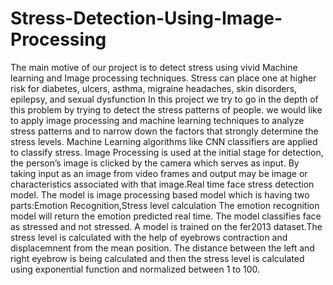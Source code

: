 # Stress-Detection-Using-Image-Processing
The main motive of our project is to detect stress using vivid Machine learning and Image processing techniques. Stress can place one at higher risk for diabetes, ulcers, asthma, migraine headaches, skin disorders, epilepsy, and sexual dysfunction In this project we try to go in the depth of this problem by trying to detect the stress patterns of people. we would like to apply image processing and machine learning techniques to analyze stress patterns and to narrow down the factors that strongly determine the stress levels. Machine Learning algorithms like CNN classifiers are applied to classify stress. Image Processing is used at the initial stage for detection, the person’s image is clicked by the camera which serves as input. By taking input as an image from video frames and output may be image or characteristics associated with that image.Real time face stress detection model. The model is image processing based model which is having two parts:Emotion Recognition,Stress level calculation The emotion recognition model will return the emotion predicted real time. The model classifies face as stressed and not stressed. A model is trained on the fer2013 dataset.The stress level is calculated with the help of eyebrows contraction and displacemnent from the mean position. The distance between the left and right eyebrow is being calculated and then the stress level is calculated using exponential function and normalized between 1 to 100.
